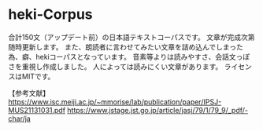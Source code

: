 # heki-Corpus

合計150文（アップデート前）の日本語テキストコーパスです。
文章が完成次第随時更新します。
また、朗読者に言わせてみたい文章を詰め込んでしまった為、癖、hekiコーパスとなっています。
音素等よりは読みやすさ、会話文っぽさを重視し作成しました。
人によっては読みにくい文章があります。
ライセンスはMITです。

【参考文献】
https://www.isc.meiji.ac.jp/~mmorise/lab/publication/paper/IPSJ-MUS21131031.pdf
https://www.jstage.jst.go.jp/article/jasj/79/1/79_9/_pdf/-char/ja

